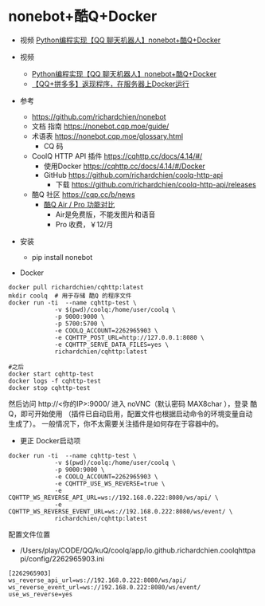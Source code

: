 # nonebot+酷Q+Docker

- 视频 [Python编程实现【QQ 聊天机器人】nonebot+酷Q+Docker](https://www.bilibili.com/video/av95262479/)
- 视频 
    - [Python编程实现【QQ 聊天机器人】nonebot+酷Q+Docker](https://www.bilibili.com/video/av95262479/)
    - [【QQ+拼多多】返现程序，在服务器上Docker运行](https://www.bilibili.com/video/av95478130/)

- 参考
    - https://github.com/richardchien/nonebot
    - 文档 指南 https://nonebot.cqp.moe/guide/
    - 术语表 https://nonebot.cqp.moe/glossary.html
        - CQ 码 
    - CoolQ HTTP API 插件  https://cqhttp.cc/docs/4.14/#/
        - 使用Docker https://cqhttp.cc/docs/4.14/#/Docker
        - GitHub https://github.com/richardchien/coolq-http-api
            - 下载 https://github.com/richardchien/coolq-http-api/releases
    - 酷Q 社区 https://cqp.cc/b/news
        - [酷Q Air / Pro 功能对比](https://cqp.cc/t/23290)
            - Air是免费版，不能发图片和语音
            - Pro 收费，￥12/月

- 安装
    - pip install nonebot


- Docker
```
docker pull richardchien/cqhttp:latest
mkdir coolq  # 用于存储 酷Q 的程序文件
docker run -ti  --name cqhttp-test \
             -v $(pwd)/coolq:/home/user/coolq \
             -p 9000:9000 \
             -p 5700:5700 \
             -e COOLQ_ACCOUNT=2262965903 \
             -e CQHTTP_POST_URL=http://127.0.0.1:8080 \
             -e CQHTTP_SERVE_DATA_FILES=yes \
             richardchien/cqhttp:latest
             
#之后
docker start cqhttp-test
docker logs -f cqhttp-test
docker stop cqhttp-test
```
然后访问 http://<你的IP>:9000/ 
进入 noVNC（默认密码 MAX8char ），登录 酷Q，即可开始使用
（插件已自动启用，配置文件也根据启动命令的环境变量自动生成了）。
一般情况下，你不太需要关注插件是如何存在于容器中的。

- 更正 Docker启动项
```
docker run -ti  --name cqhttp-test \
             -v $(pwd)/coolq:/home/user/coolq \
             -p 9000:9000 \
             -e COOLQ_ACCOUNT=2262965903 \
             -e CQHTTP_USE_WS_REVERSE=true \
             -e CQHTTP_WS_REVERSE_API_URL=ws://192.168.0.222:8080/ws/api/ \
             -e CQHTTP_WS_REVERSE_EVENT_URL=ws://192.168.0.222:8080/ws/event/ \
             richardchien/cqhttp:latest
```

配置文件位置
- /Users/play/CODE/QQ/kuQ/coolq/app/io.github.richardchien.coolqhttpapi/config/2262965903.ini
```
[2262965903]
ws_reverse_api_url=ws://192.168.0.222:8080/ws/api/
ws_reverse_event_url=ws://192.168.0.222:8080/ws/event/
use_ws_reverse=yes
```
